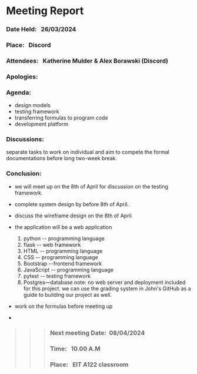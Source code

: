 # Meeting Report

### Date Held: &nbsp; <font size = "3">26/03/2024</font>
### Place: &nbsp; <font size = "3"> Discord</font>
### Attendees: &nbsp; <font size = "3"> Katherine Mulder & Alex Borawski (Discord)</font>
### Apologies: &nbsp; <font size = "3">  </font>

### Agenda: 
   * design models
   * testing framework 
   * transferring formulas to program code
   * development platform

### Discussions: 
   separate tasks to work on individual and aim to compete the formal documentations before long two-week break.
   

### Conclusion: &nbsp; 


* we will meet up on the 8th of April for discussion on the testing framework.
* complete system design by before 8th of April.
* discuss the wireframe design on the 8th of April.
* the application will be a web application
    
    1. python -- programming language
    2. flask -- web framework
    3. HTML -- programming language
    4. CSS -- programming language
    5. Bootstrap --frontend framework 
    6. JavaScript -- programming language
    7. pytest -- testing framework
    8. Postgres—database 
    note: no web server and deployment included for this project.
we can use the grading system in John's GitHub as a guide to building our project as well. 

* work on the formulas before meeting up 

*  <br>


>>>### Next meeting Date:&nbsp; <font size = "3">08/04/2024 </font>
>>>### Time: &nbsp; <font size = "3">10.00 A.M </font>				
>>>### Place:  &nbsp; <font size = "3">EIT A122 classroom</font>
